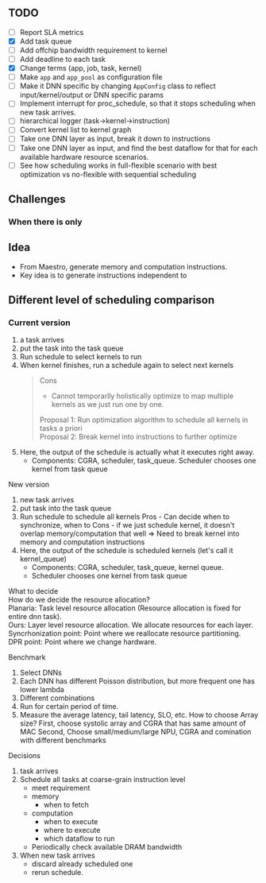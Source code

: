 ## TODO
- [ ] Report SLA metrics
- [x] Add task queue
- [ ] Add offchip bandwidth requirement to kernel
- [ ] Add deadline to each task
- [X] Change terms (app, job, task, kernel)
- [ ] Make `app` and `app_pool` as configuration file
- [ ] Make it DNN specific by changing  `AppConfig` class to reflect input/kernel/output or DNN specific params
- [ ] Implement interrupt for proc_schedule, so that it stops scheduling when new task arrives. 
- [ ] hierarchical logger (task->kernel->instruction)
- [ ] Convert kernel list to kernel graph
- [ ] Take one DNN layer as input, break it down to instructions
- [ ] Take one DNN layer as input, and find the best dataflow for that for each available hardware resource scenarios.
- [ ] See how scheduling works in full-flexible scenario with best optimization vs no-flexible with sequential scheduling
<!-- - [ ] Total partial sum / X /  - Total occurences  -->


## Challenges
### When there is only 

## Idea
- From Maestro, generate memory and computation instructions.
- Key idea is to generate instructions independent to 


## Different level of scheduling comparison

### Current version
1. a task arrives
2. put the task into the task queue
3. Run schedule to select kernels to run
4. When kernel finishes, run a schedule again to select next kernels
    > Cons 
    > - Cannot temporarlly holistically optimize  to map multiple kernels as we just run one by one.     
    >
    > Proposal 1: Run optimization algorithm to schedule all kernels in tasks a priori   
    > Proposal 2: Break kernel into instructions to further optimize  
5. Here, the output of the schedule is actually what it executes right away.
    - Components: CGRA, scheduler, task_queue. Scheduler chooses one kernel from task queue


New version
1. new task arrives
2. put task into the task queue
3. Run schedule to schedule all kernels
    Pros - Can decide when to synchronize, when to 
    Cons - if we just schedule kernel, it doesn't overlap memory/computation that well
    => Need to break kernel into memory and computation instructions
4. Here, the output of the schedule is scheduled kernels (let's call it kernel_queue) 
    - Components: CGRA, scheduler, task_queue, kernel queue.
    - Scheduler chooses one kernel from task queue

What to decide  
How do we decide the resource allocation?  
Planaria: Task level resource allocation (Resource allocation is fixed for entire dnn task).  
Ours: Layer level resource allocation. We allocate resources for each layer.  
Syncrhonization point: Point where we reallocate resource partitioning.  
DPR point: Point where we change hardware.  

Benchmark
1. Select DNNs
2. Each DNN has different Poisson distribution, but more frequent one has lower lambda
3. Different combinations
4. Run for certain period of time.
5. Measure the average latency, tail latency, SLO, etc.
How to choose Array size? 
First, choose systolic array and CGRA that has same amount of MAC
Second, Choose small/medium/large NPU, CGRA and comination with different benchmarks

Decisions
1. task arrives
2. Schedule all tasks at coarse-grain instruction level
    - meet requirement
    - memory
        - when to fetch
    - computation
        - when to execute
        - where to execute
        - which dataflow to run
    - Periodically check available DRAM bandwidth
3. When new task arrives
    - discard already scheduled one
    - rerun schedule.
